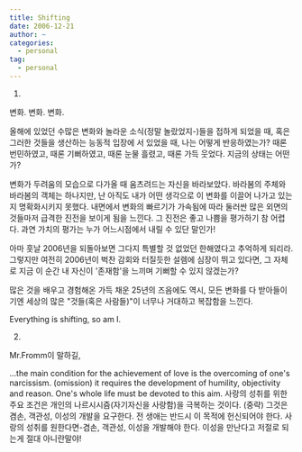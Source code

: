 ```yaml
---
title: Shifting
date: 2006-12-21
author: ~
categories:
  - personal
tag:
  - personal
---
```




1.

변화. 변화. 변화.

올해에 있었던 수많은 변화와 놀라운 소식(정말 놀랐었지-)들을 접하게 되었을 때, 혹은 그러한 것들을 생산하는 능동적 입장에 서 있었을 때, 나는 어떻게 반응하였는가? 때론 번민하였고, 때론 기뻐하였고, 때론 눈물 흘렸고, 때론 가득 웃었다. 지금의 상태는 어떤가?

변화가 두려움의 모습으로 다가올 때 움츠려드는 자신을 바라보았다. 바라봄의 주체와 바라봄의 객체는 하나지만, 난 아직도 내가 어떤 생각으로 이 변화를 이끌어 나가고 있는지 명확화시키지 못했다. 내면에서 변화의 빠르기가 가속됨에 따라 둘러싼 많은 외면의 것들마저 급격한 진전을 보이게 됨을 느낀다. 그 진전은 좋고 나쁨을 평가하기 참 어렵다. 과연 가치의 평가는 누가 어느시점에서 내릴 수 있단 말인가!

아마 훗날 2006년을 되돌아보면 그다지 특별할 것 없었던 한해였다고 추억하게 되리라. 그렇지만 여전히 2006년이 벅찬 감회와 터질듯한 설렘에 심장이 뛰고 있다면, 그 자체로 지금 이 순간 내 자신이 '존재함'을 느끼며 기뻐할 수 있지 않겠는가?

많은 것을 배우고 경험해온 가득 채운 25년의 즈음에도 역시, 모든 변화를 다 받아들이기엔 세상의 많은 "것들(혹은 사람들)"이 너무나 거대하고 복잡함을 느낀다.

Everything is shifting, so am I.


2.

Mr.Fromm이 말하길,

...the main condition for the achievement of love is the overcoming of one's narcissism. (omission) it requires the development of humility, objectivity and reason. One's whole life must be devoted to this aim. 
사랑의 성취를 위한 주요 조건은 개인의 나르시시즘(자기자신을 사랑함)을 극복하는 것이다. (중략) 그것은 겸손, 객관성, 이성의 개발을 요구한다. 전 생애는 반드시 이 목적에 헌신되어야 한다.
사랑의 성취를 원한다면-겸손, 객관성, 이성을 개발해야 한다. 이성을 만난다고 저절로 되는게 절대 아니란말야!



 






